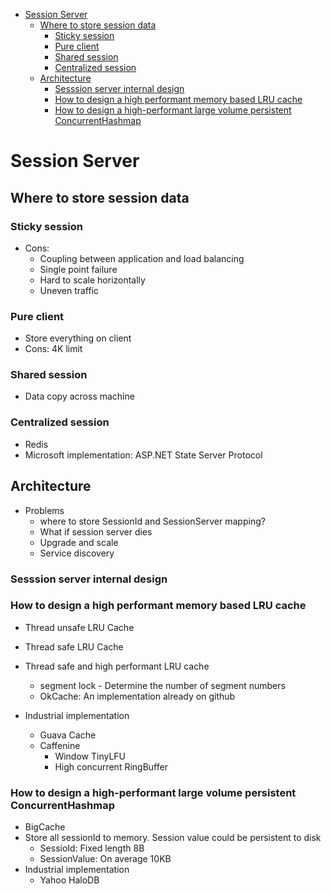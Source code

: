 
<!-- MarkdownTOC -->

- [Session Server](#session-server)
	- [Where to store session data](#where-to-store-session-data)
		- [Sticky session](#sticky-session)
		- [Pure client](#pure-client)
		- [Shared session](#shared-session)
		- [Centralized session](#centralized-session)
	- [Architecture](#architecture)
		- [Sesssion server internal design](#sesssion-server-internal-design)
		- [How to design a high performant memory based LRU cache](#how-to-design-a-high-performant-memory-based-lru-cache)
		- [How to design a high-performant large volume persistent ConcurrentHashmap](#how-to-design-a-high-performant-large-volume-persistent-concurrenthashmap)

<!-- /MarkdownTOC -->


# Session Server
## Where to store session data
### Sticky session
* Cons:
	- Coupling between application and load balancing
	- Single point failure
	- Hard to scale horizontally
	- Uneven traffic

### Pure client
* Store everything on client
* Cons: 4K limit

### Shared session
* Data copy across machine

### Centralized session
* Redis
* Microsoft implementation:  ASP.NET State Server Protocol

## Architecture
* Problems
	* where to store SessionId and SessionServer mapping?
	* What if session server dies
	* Upgrade and scale
	* Service discovery

### Sesssion server internal design
### How to design a high performant memory based LRU cache
* Thread unsafe LRU Cache

* Thread safe LRU Cache

* Thread safe and high performant LRU cache
	- segment lock - Determine the number of segment numbers 
	- OkCache: An implementation already on github

* Industrial implementation
	- Guava Cache
	- Caffenine
		+ Window TinyLFU
		+ High concurrent RingBuffer

### How to design a high-performant large volume persistent ConcurrentHashmap
* BigCache
* Store all sessionId to memory. Session value could be persistent to disk
	- SessioId: Fixed length 8B
	- SessionValue: On average 10KB
* Industrial implementation
	- Yahoo HaloDB
